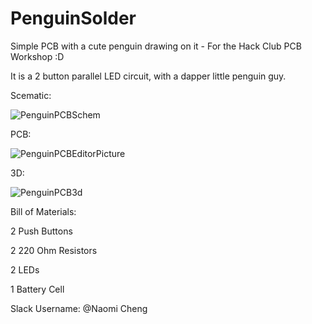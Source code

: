 # PenguinSolder
Simple PCB with a cute penguin drawing on it - For the Hack Club PCB Workshop :D

It is a 2 button parallel LED circuit, with a dapper little penguin guy.

Scematic: 

![PenguinPCBSchem](https://github.com/user-attachments/assets/ca1f7518-1372-4313-b8a0-bf27939ad03e)

PCB:

![PenguinPCBEditorPicture](https://github.com/user-attachments/assets/95f93a1c-16bb-4a97-897b-e392a06fc8d5)

3D:

![PenguinPCB3d](https://github.com/user-attachments/assets/0e0f930a-9428-41fa-b580-da8987eed298)


Bill of Materials: 

2 Push Buttons

2 220 Ohm Resistors

2 LEDs

1 Battery Cell


Slack Username: @Naomi Cheng
